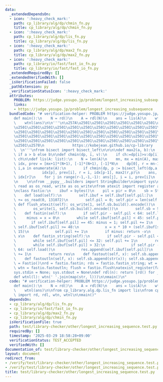 ```yaml
---
data:
  _extendedDependsOn:
  - icon: ':heavy_check_mark:'
    path: cp_library/alg/dp/chmin_fn.py
    title: cp_library/alg/dp/chmin_fn.py
  - icon: ':heavy_check_mark:'
    path: cp_library/alg/dp/lis_fn.py
    title: cp_library/alg/dp/lis_fn.py
  - icon: ':heavy_check_mark:'
    path: cp_library/alg/dp/max2_fn.py
    title: cp_library/alg/dp/max2_fn.py
  - icon: ':heavy_check_mark:'
    path: cp_library/io/fast/fast_io_fn.py
    title: cp_library/io/fast/fast_io_fn.py
  _extendedRequiredBy: []
  _extendedVerifiedWith: []
  _isVerificationFailed: false
  _pathExtension: py
  _verificationStatusIcon: ':heavy_check_mark:'
  attributes:
    PROBLEM: https://judge.yosupo.jp/problem/longest_increasing_subsequence
    links:
    - https://judge.yosupo.jp/problem/longest_increasing_subsequence
  bundledCode: "# verification-helper: PROBLEM https://judge.yosupo.jp/problem/longest_increasing_subsequence\n\
    def main():\n    N = rd()\n    A = rdl(N)\n    ans = lis(A)\n    wtn(len(ans))\n\
    \    wtnl(ans)\n\n'''\n\u257A\u2501\u2501\u2501\u2501\u2501\u2501\u2501\u2501\u2501\
    \u2501\u2501\u2501\u2501\u2501\u2501\u2501\u2501\u2501\u2501\u2501\u2501\u2501\
    \u2501\u2501\u2501\u2501\u2501\u2501\u2501\u2501\u2501\u2501\u2501\u2501\u2501\
    \u2501\u2501\u2501\u2501\u2501\u2501\u2501\u2501\u2501\u2501\u2501\u2501\u2501\
    \u2501\u2501\u2501\u2501\u2501\u2501\u2501\u2501\u2501\u2501\u2501\u2501\u2501\
    \u2501\u2578\n             https://kobejean.github.io/cp-library             \
    \  \n'''\nfrom bisect import bisect_left\n\n\n\ndef max2(a, b):\n    return a\
    \ if a > b else b\n\ndef chmin(dp, i, v):\n    if ch:=dp[i]>v:dp[i]=v\n    return\
    \ ch\n\ndef lis(A: list):\n    N = len(A)\n    mn, mx = min(A), max(A)\n    dp,\
    \ idx, prev = [mx+1]*(N+1), [-1]*(N+1), [-1]*N\n    dp[0], r = mn-1, 0\n    for\
    \ i,a in enumerate(A):\n        if chmin(dp, p := bisect_left(dp,a,hi=r+1), a):\n\
    \            idx[p], prev[i], r = i, idx[p-1], max2(r,p)\n    ans, i = [0]*r,\
    \ idx[r]\n    for j in range(r-1,-1,-1): ans[j], i = i, prev[i]\n    return ans\n\
    \n    \n\nfrom __pypy__.builders import StringBuilder\nimport sys\nfrom os import\
    \ read as os_read, write as os_write\nfrom atexit import register as atexist_register\n\
    \nclass Fastio:\n    ibuf = bytes()\n    pil = pir = 0\n    sb = StringBuilder()\n\
    \    def load(self):\n        self.ibuf = self.ibuf[self.pil:]\n        self.ibuf\
    \ += os_read(0, 131072)\n        self.pil = 0; self.pir = len(self.ibuf)\n   \
    \ def flush_atexit(self): os_write(1, self.sb.build().encode())\n    def flush(self):\n\
    \        os_write(1, self.sb.build().encode())\n        self.sb = StringBuilder()\n\
    \    def fastin(self):\n        if self.pir - self.pil < 64: self.load()\n   \
    \     minus = x = 0\n        while self.ibuf[self.pil] < 45: self.pil += 1\n \
    \       if self.ibuf[self.pil] == 45: minus = 1; self.pil += 1\n        while\
    \ self.ibuf[self.pil] >= 48:\n            x = x * 10 + (self.ibuf[self.pil] &\
    \ 15)\n            self.pil += 1\n        if minus: return -x\n        return\
    \ x\n    def fastin_string(self):\n        if self.pir - self.pil < 64: self.load()\n\
    \        while self.ibuf[self.pil] <= 32: self.pil += 1\n        res = bytearray()\n\
    \        while self.ibuf[self.pil] > 32:\n            if self.pir - self.pil <\
    \ 64: self.load()\n            res.append(self.ibuf[self.pil])\n            self.pil\
    \ += 1\n        return res\n    def fastout(self, x): self.sb.append(str(x))\n\
    \    def fastoutln(self, x): self.sb.append(str(x)); self.sb.append('\\n')\nfastio\
    \ = Fastio()\nrd = fastio.fastin; rds = fastio.fastin_string; wt = fastio.fastout;\
    \ wtn = fastio.fastoutln; flush = fastio.flush\natexist_register(fastio.flush_atexit)\n\
    sys.stdin = None; sys.stdout = None\ndef rdl(n): return [rd() for _ in range(n)]\n\
    def wtnl(l): wtn(' '.join(map(str, l)))\n\nmain()\n"
  code: "# verification-helper: PROBLEM https://judge.yosupo.jp/problem/longest_increasing_subsequence\n\
    def main():\n    N = rd()\n    A = rdl(N)\n    ans = lis(A)\n    wtn(len(ans))\n\
    \    wtnl(ans)\n\nfrom cp_library.alg.dp.lis_fn import lis\nfrom cp_library.io.fast.fast_io_fn\
    \ import rd, rdl, wtn, wtnl\n\nmain()"
  dependsOn:
  - cp_library/alg/dp/lis_fn.py
  - cp_library/io/fast/fast_io_fn.py
  - cp_library/alg/dp/max2_fn.py
  - cp_library/alg/dp/chmin_fn.py
  isVerificationFile: true
  path: test/library-checker/other/longest_increasing_sequence.test.py
  requiredBy: []
  timestamp: '2025-03-29 18:58:28+09:00'
  verificationStatus: TEST_ACCEPTED
  verifiedWith: []
documentation_of: test/library-checker/other/longest_increasing_sequence.test.py
layout: document
redirect_from:
- /verify/test/library-checker/other/longest_increasing_sequence.test.py
- /verify/test/library-checker/other/longest_increasing_sequence.test.py.html
title: test/library-checker/other/longest_increasing_sequence.test.py
---
```

